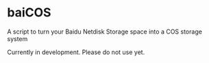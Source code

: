 # baiCOS
A script to turn your Baidu Netdisk Storage space into a COS storage system

Currently in development. Please do not use yet.

